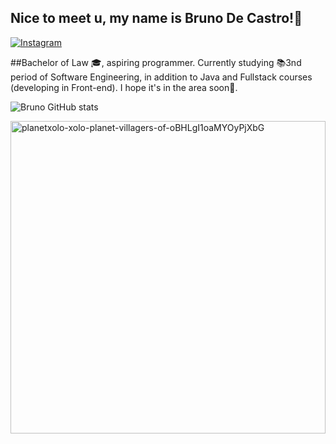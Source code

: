 ##                                                  Nice to meet u, my name is Bruno De Castro!🖖 

[![Instagram](https://img.shields.io/badge/Instagram-E4405F?style=for-the-badge&logo=instagram&logoColor=white)](https://instagram.com/brunoccs100)

##Bachelor of Law 🎓, aspiring programmer. Currently studying 📚3nd period of Software Engineering, in addition to Java and Fullstack courses (developing in Front-end). I hope it's in the area soon🚀.

![Bruno GitHub stats](https://github-readme-stats.vercel.app/api?username=browndark&show_icons=true&theme=dracula)

<a href="[https://giphy.com/gifs/planetxolo-xolo-planet-villagers-of-oBHLgI1oaMYOyPjXbG](https://giphy.com/gifs/pudgypenguins-data-code-coding-2IudUHdI075HL02Pkk)">
  <img align='right' src='https://media.giphy.com/media/oBHLgI1oaMYOyPjXbG/giphy.gif' width='100%' height='500' alt='planetxolo-xolo-planet-villagers-of-oBHLgI1oaMYOyPjXbG'>
</a>

